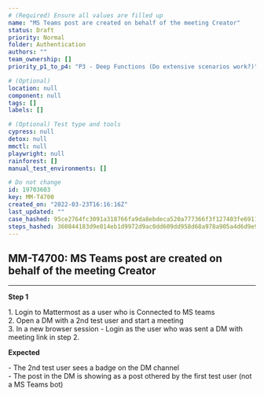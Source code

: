 ```yaml
---
# (Required) Ensure all values are filled up
name: "MS Teams post are created on behalf of the meeting Creator"
status: Draft
priority: Normal
folder: Authentication
authors: ""
team_ownership: []
priority_p1_to_p4: "P3 - Deep Functions (Do extensive scenarios work?)"

# (Optional)
location: null
component: null
tags: []
labels: []

# (Optional) Test type and tools
cypress: null
detox: null
mmctl: null
playwright: null
rainforest: []
manual_test_environments: []

# Do not change
id: 19703603
key: MM-T4700
created_on: "2022-03-23T16:16:16Z"
last_updated: ""
case_hashed: 95ce2764fc3091a318766fa9da8ebdeca520a777366f3f127403fe6911728ae2bce081be7c171947d34c742302478847
steps_hashed: 360844183d9e014eb1d9972d9ac0dd609dd958d68a978a905a4d6d9e978fe497a63f9a213b198226c9d8eba4ae601dbd
---
```


<!-- (Auto-generated) Based on frontmatter's "key" and "name" -->

## MM-T4700: MS Teams post are created on behalf of the meeting Creator

---

**Step 1**

1\. Login to Mattermost as a user who is Connected to MS teams\
2\. Open a DM with a 2nd test user and start a meeting\
3\. In a new browser session - Login as the user who was sent a DM with meeting link in step 2.

**Expected**

\- The 2nd test user sees a badge on the DM channel\
\- The post in the DM is showing as a post othered by the first test user (not a MS Teams bot)
